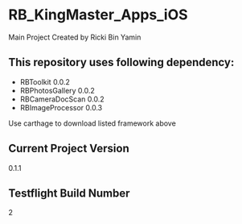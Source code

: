 # RB_KingMaster_Apps_iOS
Main Project
Created by Ricki Bin Yamin

## This repository uses following dependency:
- RBToolkit 0.0.2
- RBPhotosGallery 0.0.2
- RBCameraDocScan 0.0.2
- RBImageProcessor 0.0.3

Use carthage to download listed framework above

## Current Project Version
0.1.1

## Testflight Build Number
2

